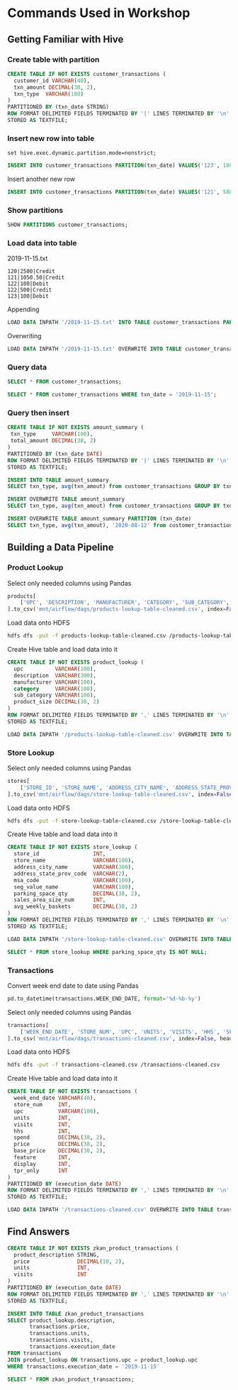 # Commands Used in Workshop

## Getting Familiar with Hive

### Create table with partition

```sql
CREATE TABLE IF NOT EXISTS customer_transactions (
  customer_id VARCHAR(40),
  txn_amount DECIMAL(38, 2),
  txn_type  VARCHAR(100)
)
PARTITIONED BY (txn_date STRING)
ROW FORMAT DELIMITED FIELDS TERMINATED BY '|' LINES TERMINATED BY '\n'
STORED AS TEXTFILE;
```

### Insert new row into table

```
set hive.exec.dynamic.partition.mode=nonstrict;
```

```sql
INSERT INTO customer_transactions PARTITION(txn_date) VALUES('123', 1860, 'Credit', '2019-04-14');
```

Insert another new row

```sql
INSERT INTO customer_transactions PARTITION(txn_date) VALUES('121', 588, 'Debit', '2019-04-14');
```

### Show partitions

```sql
SHOW PARTITIONS customer_transactions;
```

### Load data into table

2019-11-15.txt
```
120|2500|Credit
121|1050.50|Credit
122|100|Debit
122|500|Credit
123|100|Debit
```

Appending

```sql
LOAD DATA INPATH '/2019-11-15.txt' INTO TABLE customer_transactions PARTITION(txn_date='2019-11-15');
```

Overwriting

```sql
LOAD DATA INPATH '/2019-11-15.txt' OVERWRITE INTO TABLE customer_transactions PARTITION(txn_date='2019-11-15');
```

### Query data

```sql
SELECT * FROM customer_transactions;
```

```sql
SELECT * FROM customer_transactions WHERE txn_date = '2019-11-15';
```

### Query then insert

```sql
CREATE TABLE IF NOT EXISTS amount_summary (
 txn_type     VARCHAR(100),
 total_amount DECIMAL(38, 2)
)
PARTITIONED BY (txn_date DATE)
ROW FORMAT DELIMITED FIELDS TERMINATED BY '|' LINES TERMINATED BY '\n'
STORED AS TEXTFILE;
```

```sql
INSERT INTO TABLE amount_summary
SELECT txn_type, avg(txn_amout) from customer_transactions GROUP BY txn_type;
```

```sql
INSERT OVERWRITE TABLE amount_summary
SELECT txn_type, avg(txn_amout) from customer_transactions GROUP BY txn_type;
```

```sql
INSERT OVERWRITE TABLE amount_summary PARTITION (txn_date)
SELECT txn_type, avg(txn_amout), '2020-08-12' from customer_transactions GROUP BY txn_type;
```

## Building a Data Pipeline

### Product Lookup

Select only needed columns using Pandas

```python
products[
    ['UPC', 'DESCRIPTION', 'MANUFACTURER', 'CATEGORY', 'SUB_CATEGORY', 'PRODUCT_SIZE']
].to_csv('mnt/airflow/dags/products-lookup-table-cleaned.csv', index=False, header=False)
```

Load data onto HDFS

```sh
hdfs dfs -put -f products-lookup-table-cleaned.csv /products-lookup-table-cleaned.csv
```

Create Hive table and load data into it

```sql
CREATE TABLE IF NOT EXISTS product_lookup (
  upc          VARCHAR(100),
  description  VARCHAR(300),
  manufacturer VARCHAR(100),
  category     VARCHAR(100),
  sub_category VARCHAR(100),
  product_size DECIMAL(38, 2)
)
ROW FORMAT DELIMITED FIELDS TERMINATED BY ',' LINES TERMINATED BY '\n'
STORED AS TEXTFILE;
```

```sql
LOAD DATA INPATH '/products-lookup-table-cleaned.csv' OVERWRITE INTO TABLE product_lookup;
```

### Store Lookup

Select only needed columns using Pandas

```python
stores[
    ['STORE_ID', 'STORE_NAME', 'ADDRESS_CITY_NAME', 'ADDRESS_STATE_PROV_CODE', 'MSA_CODE', 'SEG_VALUE_NAME', 'PARKING_SPACE_QTY', 'SALES_AREA_SIZE_NUM', 'AVG_WEEKLY_BASKETS']
].to_csv('mnt/airflow/dags/store-lookup-table-cleaned.csv', index=False, header=False)
```

Load data onto HDFS

```sh
hdfs dfs -put -f store-lookup-table-cleaned.csv /store-lookup-table-cleaned.csv
```

Create Hive table and load data into it

```sql
CREATE TABLE IF NOT EXISTS store_lookup (
  store_id                 INT,
  store_name               VARCHAR(100),
  address_city_name        VARCHAR(300),
  address_state_prov_code  VARCHAR(2),
  msa_code                 VARCHAR(100),
  seg_value_name           VARCHAR(100),
  parking_space_qty        DECIMAL(38, 2),
  sales_area_size_num      INT,
  avg_weekly_baskets       DECIMAL(38, 2)
)
ROW FORMAT DELIMITED FIELDS TERMINATED BY ',' LINES TERMINATED BY '\n'
STORED AS TEXTFILE;
```

```sql
LOAD DATA INPATH '/store-lookup-table-cleaned.csv' OVERWRITE INTO TABLE store_lookup;
```

```sql
SELECT * FROM store_lookup WHERE parking_space_qty IS NOT NULL;
```

### Transactions

Convert week end date to date using Pandas

```python
pd.to_datetime(transactions.WEEK_END_DATE, format='%d-%b-%y')
```

Select only needed columns using Pandas

```python
transactions[
    ['WEEK_END_DATE', 'STORE_NUM', 'UPC', 'UNITS', 'VISITS', 'HHS', 'SPEND', 'PRICE', 'BASE_PRICE', 'FEATURE', 'DISPLAY', 'TPR_ONLY']
].to_csv('mnt/airflow/dags/transactions-cleaned.csv', index=False, header=False)
```

Load data onto HDFS

```sh
hdfs dfs -put -f transactions-cleaned.csv /transactions-cleaned.csv
```

Create Hive table and load data into it

```sql
CREATE TABLE IF NOT EXISTS transactions (
  week_end_date VARCHAR(40),
  store_num     INT,
  upc           VARCHAR(100),
  units         INT,
  visits        INT,
  hhs           INT,
  spend         DECIMAL(38, 2),
  price         DECIMAL(38, 2),
  base_price    DECIMAL(38, 2),
  feature       INT,
  display       INT,
  tpr_only      INT
)
PARTITIONED BY (execution_date DATE)
ROW FORMAT DELIMITED FIELDS TERMINATED BY ',' LINES TERMINATED BY '\n'
STORED AS TEXTFILE;
```

```sql
LOAD DATA INPATH '/transactions-cleaned.csv' OVERWRITE INTO TABLE transactions PARTITION(execution_date=date'2019-11-15');
```

## Find Answers

```sql
CREATE TABLE IF NOT EXISTS zkan_product_transactions (
  product_description STRING,
  price               DECIMAL(10, 2),
  units               INT,
  visits              INT
)
PARTITIONED BY (execution_date DATE)
ROW FORMAT DELIMITED FIELDS TERMINATED BY ',' LINES TERMINATED BY '\n'
STORED AS TEXTFILE;
```

```sql
INSERT INTO TABLE zkan_product_transactions
SELECT product_lookup.description,
       transactions.price,
       transactions.units,
       transactions.visits,
       transactions.execution_date
FROM transactions
JOIN product_lookup ON transactions.upc = product_lookup.upc
WHERE transactions.execution_date = '2019-11-15'
```

```sql
SELECT * FROM zkan_product_transactions;
```
